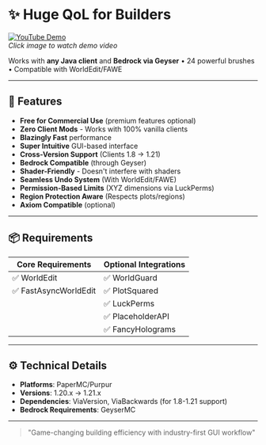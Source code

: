 # ✨ Huge QoL for Builders

[![YouTube Demo](https://img.youtube.com/vi/c6hVQmQu2aQ/0.jpg)](https://www.youtube.com/watch?v=c6hVQmQu2aQ)  
*Click image to watch demo video*

Works with **any Java client** and **Bedrock via Geyser** • 24 powerful brushes • Compatible with WorldEdit/FAWE

---

## 🚀 Features
- **Free for Commercial Use** (premium features optional)
- **Zero Client Mods** - Works with 100% vanilla clients
- **Blazingly Fast** performance
- **Super Intuitive** GUI-based interface
- **Cross-Version Support** (Clients 1.8 → 1.21)
- **Bedrock Compatible** (through Geyser)
- **Shader-Friendly** - Doesn't interfere with shaders
- **Seamless Undo System** (With WorldEdit/FAWE)
- **Permission-Based Limits** (XYZ dimensions via LuckPerms)
- **Region Protection Aware** (Respects plots/regions)
- **Axiom Compatible** (optional)

---

## 📦 Requirements
| Core Requirements       | Optional Integrations    |
|-------------------------|--------------------------|
| ✅ WorldEdit            | ✅ WorldGuard            |
| ✅ FastAsyncWorldEdit   | ✅ PlotSquared           |
|                         | ✅ LuckPerms             |
|                         | ✅ PlaceholderAPI        |
|                         | ✅ FancyHolograms        |

---

## ⚙️ Technical Details
- **Platforms**: PaperMC/Purpur
- **Versions**: 1.20.x → 1.21.x
- **Dependencies**: ViaVersion, ViaBackwards (for 1.8-1.21 support)
- **Bedrock Requirements**: GeyserMC

---

> "Game-changing building efficiency with industry-first GUI workflow"
